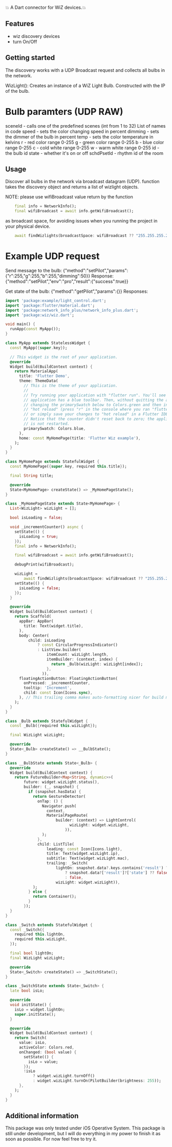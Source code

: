 <!--
This README describes the package. If you publish this package to pub.dev,
this README's contents appear on the landing page for your package.

For information about how to write a good package README, see the guide for
[writing package pages](https://dart.dev/guides/libraries/writing-package-pages).

For general information about developing packages, see the Dart guide for
[creating packages](https://dart.dev/guides/libraries/create-library-packages)
and the Flutter guide for
[developing packages and plugins](https://flutter.dev/developing-packages).
-->

💥 A Dart connector for WiZ devices.💥

## Features

- wiz discovery devices
- turn On/Off

## Getting started

The discovery works with a UDP Broadcast request and collects all bulbs in the network.

WizLight(): Creates an instance of a WiZ Light Bulb. Constructed with the IP of the bulb.

# Bulb paramters (UDP RAW)

sceneId - calls one of the predefined scenes (int from 1 to 32) List of names in code
speed - sets the color changing speed in percent
dimming - sets the dimmer of the bulb in percent
temp - sets the color temperature in kelvins
r - red color range 0-255
g - green color range 0-255
b - blue color range 0-255
c - cold white range 0-255
w - warm white range 0-255
id - the bulb id
state - whether it's on or off
schdPsetId - rhythm id of the room

## Usage

Discover all bulbs in the network via broadcast datagram (UDP).
function takes the discovery object and returns a list of wizlight objects.

NOTE: please use wifiBroadcast value return by the function

```dart
    final info = NetworkInfo();
    final wifiBroadcast = await info.getWifiBroadcast();
 ```

as broadcast space, for avoiding issues when you running the project in your physical device.

```dart
    await findWizlights(broadcastSpace: wifiBroadcast ?? "255.255.255.255");
 ```

# Example UDP request

Send message to the bulb: {"method":"setPilot","params":{"r":255,"g":255,"b":255,"dimming":50}} Response: {"method":"setPilot","env":"pro","result":{"success":true}}

Get state of the bulb: {"method":"getPilot","params":{}} Responses:

```dart
import 'package:example/light_control.dart';
import 'package:flutter/material.dart';
import 'package:network_info_plus/network_info_plus.dart';
import 'package:wiz/wiz.dart';

void main() {
  runApp(const MyApp());
}

class MyApp extends StatelessWidget {
  const MyApp({super.key});

  // This widget is the root of your application.
  @override
  Widget build(BuildContext context) {
    return MaterialApp(
      title: 'Flutter Demo',
      theme: ThemeData(
        // This is the theme of your application.
        //
        // Try running your application with "flutter run". You'll see the
        // application has a blue toolbar. Then, without quitting the app, try
        // changing the primarySwatch below to Colors.green and then invoke
        // "hot reload" (press "r" in the console where you ran "flutter run",
        // or simply save your changes to "hot reload" in a Flutter IDE).
        // Notice that the counter didn't reset back to zero; the application
        // is not restarted.
        primarySwatch: Colors.blue,
      ),
      home: const MyHomePage(title: 'Flutter Wiz example'),
    );
  }
}

class MyHomePage extends StatefulWidget {
  const MyHomePage({super.key, required this.title});

  final String title;

  @override
  State<MyHomePage> createState() => _MyHomePageState();
}

class _MyHomePageState extends State<MyHomePage> {
  List<WizLight> wizLight = [];

  bool isLoading = false;

  void _incrementCounter() async {
    setState(() {
      isLoading = true;
    });
    final info = NetworkInfo();

    final wifiBroadcast = await info.getWifiBroadcast();

    debugPrint(wifiBroadcast);

    wizLight =
        await findWizlights(broadcastSpace: wifiBroadcast ?? "255.255.255.255");
    setState(() {
      isLoading = false;
    });
  }

  @override
  Widget build(BuildContext context) {
    return Scaffold(
      appBar: AppBar(
        title: Text(widget.title),
      ),
      body: Center(
          child: isLoading
              ? const CircularProgressIndicator()
              : ListView.builder(
                  itemCount: wizLight.length,
                  itemBuilder: (context, index) {
                    return _Bulb(wizLight: wizLight[index]);
                  },
                )),
      floatingActionButton: FloatingActionButton(
        onPressed: _incrementCounter,
        tooltip: 'Increment',
        child: const Icon(Icons.sync),
      ), // This trailing comma makes auto-formatting nicer for build methods.
    );
  }
}

class _Bulb extends StatefulWidget {
  const _Bulb({required this.wizLight});

  final WizLight wizLight;

  @override
  State<_Bulb> createState() => __BulbState();
}

class __BulbState extends State<_Bulb> {
  @override
  Widget build(BuildContext context) {
    return FutureBuilder<Map<String, dynamic>>(
        future: widget.wizLight.status(),
        builder: (_, snapshot) {
          if (snapshot.hasData) {
            return GestureDetector(
              onTap: () {
                Navigator.push(
                  context,
                  MaterialPageRoute(
                      builder: (context) => LightControl(
                            wizLight: widget.wizLight,
                          )),
                );
              },
              child: ListTile(
                  leading: const Icon(Icons.light),
                  title: Text(widget.wizLight.ip),
                  subtitle: Text(widget.wizLight.mac),
                  trailing: _Switch(
                      lightOn: snapshot.data?.keys.contains('result') ?? false
                          ? snapshot.data?['result']?['state'] ?? false
                          : false,
                      wizLight: widget.wizLight)),
            );
          } else {
            return Container();
          }
        });
  }
}

class _Switch extends StatefulWidget {
  const _Switch({
    required this.lightOn,
    required this.wizLight,
  });

  final bool lightOn;
  final WizLight wizLight;

  @override
  State<_Switch> createState() => _SwitchState();
}

class _SwitchState extends State<_Switch> {
  late bool isLo;

  @override
  void initState() {
    isLo = widget.lightOn;
    super.initState();
  }

  @override
  Widget build(BuildContext context) {
    return Switch(
      value: isLo,
      activeColor: Colors.red,
      onChanged: (bool value) {
        setState(() {
          isLo = value;
        });
        !isLo
            ? widget.wizLight.turnOff()
            : widget.wizLight.turnOn(PilotBuilder(brightness: 255));
      },
    );
  }
}

```

## Additional information

This package was only tested under iOS Operative System.
This package is still under development, but I will do everything in my power to finish it as soon as possible. For now feel free to try it.
